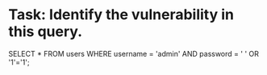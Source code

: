 # Task: Identify the vulnerability in this query.

SELECT * FROM users WHERE username = 'admin' AND password = ' ' OR '1'='1';
